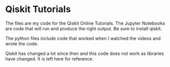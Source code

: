 # Qiskit Tutorials

The files are my code for the Qiskit Online Tutorials. The Jupyter Notebooks are code that will run and produce the right output. Be sure to install qiskit.

The python files include code that worked when I watched the videos and wrote the code.

Qiskit has changed a lot since then and this code does not work as libraries have changed. It is left here for reference.
